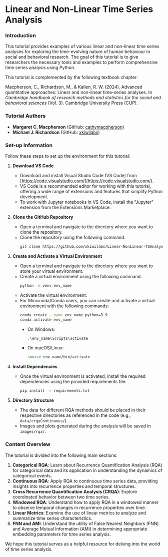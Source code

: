 # Linear and Non-Linear Time Series Analysis

### Introduction

This tutorial provides examples of various linear and non-linear time series analyses for exploring the time-evolving nature of human behaviour in social and behavioral research. The goal of this tutorial is to give researchers the necessary tools and examples to perform comprehensive time series analysis using Python.

This tutorial is complemented by the following textbook chapter:

Macpherson, C., Richardson, M., & Kallen, R. W. (2024). Advanced quantitative approaches: Linear and non-linear time-series analyses. In *Cambridge handbook of research methods and statistics for the social and behavioral sciences* (Vol. 3). Cambridge University Press (CUP).

### Tutorial Authors

- **Margaret C. Macpherson** (GitHub: [cathymacpherson](https://github.com/cathymacpherson))
- **Michael J. Richardson** (GitHub: [xkiwilabs](https://github.com/xkiwilabs))

### Set-up Information

Follow these steps to set up the environment for this tutorial:

1. **Download VS Code**

   - Download and install Visual Studio Code (VS Code) from [https://code.visualstudio.com/](https://code.visualstudio.com/).
   - VS Code is a recommended editor for working with this tutorial, offering a wide range of extensions and features that simplify Python development.
   - To work with Jupyter notebooks in VS Code, install the "Jupyter" extension from the Extensions Marketplace.

2. **Clone the GitHub Repository**

   - Open a terminal and navigate to the directory where you want to clone the repository.
   - Clone the repository using the following command:
     ```sh
     git clone https://github.com/xkiwilabs/Linear-NonLinear-TSAnalysis.git
     ```

3. **Create and Activate a Virtual Environment**

   - Open a terminal and navigate to the directory where you want to store your virtual environment.
   - Create a virtual environment using the following command:
     ```sh
     python -m venv env_name
     ```
   - Activate the virtual environment:
   - For Miniconda/Conda users, you can create and activate a virtual environment with the following commands:
     ```sh
     conda create --name env_name python=3.9
     conda activate env_name
     ```
     - On Windows:
       ```sh
       .\env_name\Scripts\activate
       ```
     - On macOS/Linux:
       ```sh
       source env_name/bin/activate
       ```

4. **Install Dependencies**

   - Once the virtual environment is activated, install the required dependencies using the provided requirements file:
     ```sh
     pip install -r requirements.txt
     ```

5. **Directory Structure**

   - The data for different RQA methods should be placed in their respective directories as referenced in the code (e.g., `data/crqaContinuous/`).
   - Images and plots generated during the analysis will be saved in `images/rqa/`.

### Content Overview

The tutorial is divided into the following main sections:

1. **Categorical RQA**: Learn about Recurrence Quantification Analysis (RQA) for categorical data and its application in understanding the dynamics of categorical events.
2. **Continuous RQA**: Apply RQA to continuous time series data, providing insights into recurrence properties and temporal structures.
3. **Cross Recurrence Quantification Analysis (CRQA)**: Explore coordinated behavior between two time series.
4. **Windowed RQA**: Understand how to apply RQA in a windowed manner to observe temporal changes in recurrence properties over time.
5. **Linear Metrics**: Examine the use of linear metrics to analyze and summarize time series characteristics.
6. **FNN and AMI**: Understand the utility of False Nearest Neighbors (FNN) and Average Mutual Information (AMI) in determining appropriate embedding parameters for time series analysis.

We hope this tutorial serves as a helpful resource for delving into the world of time series analysis.
